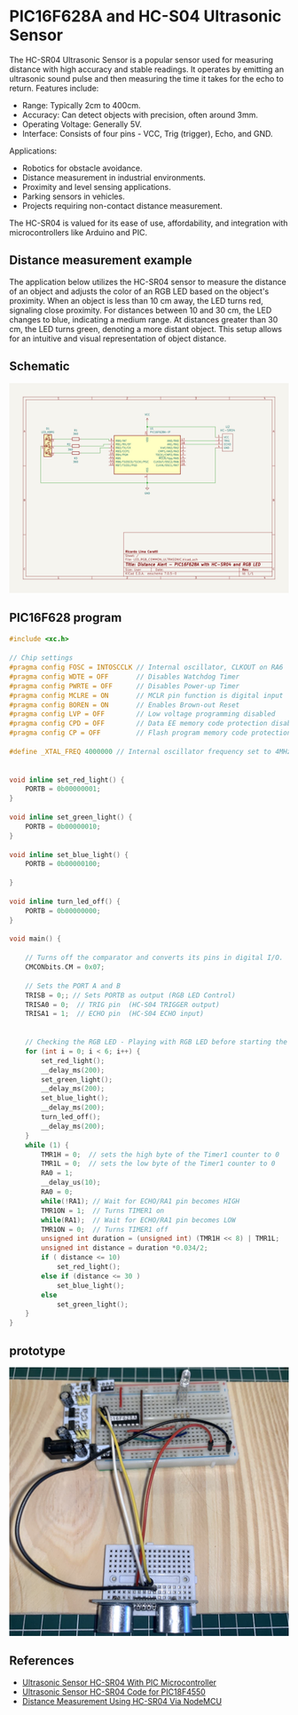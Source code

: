 # PIC16F628A and HC-S04 Ultrasonic Sensor

The HC-SR04 Ultrasonic Sensor is a popular sensor used for measuring distance with high accuracy and stable readings. It operates by emitting an ultrasonic sound pulse and then measuring the time it takes for the echo to return. Features include:

- Range: Typically 2cm to 400cm.
- Accuracy: Can detect objects with precision, often around 3mm.
- Operating Voltage: Generally 5V.
- Interface: Consists of four pins - VCC, Trig (trigger), Echo, and GND.

Applications:
- Robotics for obstacle avoidance.
- Distance measurement in industrial environments.
- Proximity and level sensing applications.
- Parking sensors in vehicles.
- Projects requiring non-contact distance measurement.

The HC-SR04 is valued for its ease of use, affordability, and integration with microcontrollers like Arduino and PIC.



## Distance measurement example 

The application below utilizes the HC-SR04 sensor to measure the distance of an object and adjusts the color of an RGB LED based on the object's proximity. When an object is less than 10 cm away, the LED turns red, signaling close proximity. For distances between 10 and 30 cm, the LED changes to blue, indicating a medium range. At distances greater than 30 cm, the LED turns green, denoting a more distant object. This setup allows for an intuitive and visual representation of object distance.


## Schematic 

![PIC16F628A and HC-S04 Ultrasonic Sensor schematic](./schematic_pic16f628a_hc_s04_rgb_led.jpg)


## PIC16F628 program 

```cpp
#include <xc.h>

// Chip settings
#pragma config FOSC = INTOSCCLK // Internal oscillator, CLKOUT on RA6
#pragma config WDTE = OFF       // Disables Watchdog Timer
#pragma config PWRTE = OFF      // Disables Power-up Timer
#pragma config MCLRE = ON       // MCLR pin function is digital input
#pragma config BOREN = ON       // Enables Brown-out Reset
#pragma config LVP = OFF        // Low voltage programming disabled
#pragma config CPD = OFF        // Data EE memory code protection disabled
#pragma config CP = OFF         // Flash program memory code protection disabled

#define _XTAL_FREQ 4000000 // Internal oscillator frequency set to 4MHz


void inline set_red_light() {
    PORTB = 0b00000001;
}

void inline set_green_light() {
    PORTB = 0b00000010;
}

void inline set_blue_light() {
    PORTB = 0b00000100;

}

void inline turn_led_off() {
    PORTB = 0b00000000;
}

void main() {
    
    // Turns off the comparator and converts its pins in digital I/O. 
    CMCONbits.CM = 0x07; 

    // Sets the PORT A and B    
    TRISB = 0;; // Sets PORTB as output (RGB LED Control)
    TRISA0 = 0;  // TRIG pin  (HC-S04 TRIGGER output)
    TRISA1 = 1;  // ECHO pin  (HC-S04 ECHO input)
     

    // Checking the RGB LED - Playing with RGB LED before starting the real application.
    for (int i = 0; i < 6; i++) {
        set_red_light();
        __delay_ms(200);
        set_green_light();
        __delay_ms(200);
        set_blue_light();
        __delay_ms(200);
        turn_led_off();
        __delay_ms(200);
    } 
    while (1) {
        TMR1H = 0;  // sets the high byte of the Timer1 counter to 0
        TMR1L = 0;  // sets the low byte of the Timer1 counter to 0
        RA0 = 1;
        __delay_us(10);
        RA0 = 0;
        while(!RA1); // Wait for ECHO/RA1 pin becomes HIGH
        TMR1ON = 1;  // Turns TIMER1 on
        while(RA1);  // Wait for ECHO/RA1 pin becomes LOW
        TMR1ON = 0;  // Turns TIMER1 off        
        unsigned int duration = (unsigned int) (TMR1H << 8) | TMR1L;
        unsigned int distance = duration *0.034/2;
        if ( distance <= 10) 
            set_red_light();
        else if (distance <= 30 )
            set_blue_light();
        else
            set_green_light();
    }
}

```

## prototype

![PIC16F628A and HC-S04 Ultrasonic Sensor prototype](./prototype_pic16f628a_hc_s04_rgb_led.jpg)





## References

* [Ultrasonic Sensor HC-SR04 With PIC Microcontroller](https://www.trionprojects.org/2020/03/ultrasonic-sensor-hc-sr04-with-pic.html)
* [Ultrasonic Sensor HC-SR04 Code for PIC18F4550](https://www.electronicwings.com/pic/ultrasonic-module-hc-sr04-interfacing-with-pic18f4550)
* [Distance Measurement Using HC-SR04 Via NodeMCU](https://www.instructables.com/Distance-Measurement-Using-HC-SR04-Via-NodeMCU/)
